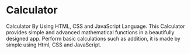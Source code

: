 # Calculator
Calculator By Using HTML, CSS and JavaScript Language. This Calculator provides simple and advanced mathematical functions in a beautifully designed app. Perform basic calculations such as addition, it is made by simple using Html, CSS and JavaScript.
